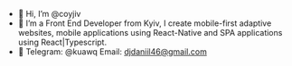 - 👋 Hi, I’m @coyjiv
- 🌱 I’m a Front End Developer from Kyiv, I create mobile-first adaptive websites, mobile applications using React-Native and SPA applications using React|Typescript.
- 👀 Telegram: @kuawq Email: djdaniil46@gmail.com

